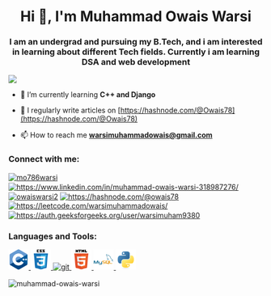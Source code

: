<h1 align="center">Hi 👋, I'm Muhammad Owais Warsi</h1>
<h3 align="center">I am an undergrad and pursuing my B.Tech, and i am interested in learning about different Tech fields. Currently i am learning DSA and web development</h3>
<img src="https://camo.githubusercontent.com/cae12fddd9d6982901d82580bdf321d81fb299141098ca1c2d4891870827bf17/68747470733a2f2f6d69726f2e6d656469756d2e636f6d2f6d61782f313336302f302a37513379765349765f7430696f4a2d5a2e676966" style="display:flex; justify-content:centre;">

- 🌱 I’m currently learning **C++ and Django**

- 📝 I regularly write articles on [https://hashnode.com/@Owais78](https://hashnode.com/@Owais78)

- 📫 How to reach me **warsimuhammadowais@gmail.com**

<h3 align="left">Connect with me:</h3>
<p align="left">
<a href="https://twitter.com/mo786warsi" target="blank"><img align="center" src="https://raw.githubusercontent.com/rahuldkjain/github-profile-readme-generator/master/src/images/icons/Social/twitter.svg" alt="mo786warsi" height="30" width="40" /></a>
<a href="https://linkedin.com/in/https://www.linkedin.com/in/muhammad-owais-warsi-318987276/" target="blank"><img align="center" src="https://raw.githubusercontent.com/rahuldkjain/github-profile-readme-generator/master/src/images/icons/Social/linked-in-alt.svg" alt="https://www.linkedin.com/in/muhammad-owais-warsi-318987276/" height="30" width="40" /></a>
<a href="https://instagram.com/owaiswarsi2" target="blank"><img align="center" src="https://raw.githubusercontent.com/rahuldkjain/github-profile-readme-generator/master/src/images/icons/Social/instagram.svg" alt="owaiswarsi2" height="30" width="40" /></a>
<a href="https://hashnode.com/https://hashnode.com/@owais78" target="blank"><img align="center" src="https://raw.githubusercontent.com/rahuldkjain/github-profile-readme-generator/master/src/images/icons/Social/hashnode.svg" alt="https://hashnode.com/@owais78" height="30" width="40" /></a>
<a href="https://leetcode.com/warsimuhammadowais/" target="blank"><img align="center" src="https://raw.githubusercontent.com/rahuldkjain/github-profile-readme-generator/master/src/images/icons/Social/leet-code.svg" alt="https://leetcode.com/warsimuhammadowais/" height="30" width="40" /></a>
<a href="https://auth.geeksforgeeks.org/user/https://auth.geeksforgeeks.org/user/warsimuham9380" target="blank"><img align="center" src="https://raw.githubusercontent.com/rahuldkjain/github-profile-readme-generator/master/src/images/icons/Social/geeks-for-geeks.svg" alt="https://auth.geeksforgeeks.org/user/warsimuham9380" height="30" width="40" /></a>
</p>

<h3 align="left">Languages and Tools:</h3>
<p align="left"> <a href="https://www.w3schools.com/cpp/" target="_blank" rel="noreferrer"> <img src="https://raw.githubusercontent.com/devicons/devicon/master/icons/cplusplus/cplusplus-original.svg" alt="cplusplus" width="40" height="40"/> </a> <a href="https://www.w3schools.com/css/" target="_blank" rel="noreferrer"> <img src="https://raw.githubusercontent.com/devicons/devicon/master/icons/css3/css3-original-wordmark.svg" alt="css3" width="40" height="40"/> </a> <a href="https://git-scm.com/" target="_blank" rel="noreferrer"> <img src="https://www.vectorlogo.zone/logos/git-scm/git-scm-icon.svg" alt="git" width="40" height="40"/> </a> <a href="https://www.w3.org/html/" target="_blank" rel="noreferrer"> <img src="https://raw.githubusercontent.com/devicons/devicon/master/icons/html5/html5-original-wordmark.svg" alt="html5" width="40" height="40"/> </a> <a href="https://www.mysql.com/" target="_blank" rel="noreferrer"> <img src="https://raw.githubusercontent.com/devicons/devicon/master/icons/mysql/mysql-original-wordmark.svg" alt="mysql" width="40" height="40"/> </a> <a href="https://www.python.org" target="_blank" rel="noreferrer"> <img src="https://raw.githubusercontent.com/devicons/devicon/master/icons/python/python-original.svg" alt="python" width="40" height="40"/> </a> </p>

<p><img align="center" src="https://github-readme-streak-stats.herokuapp.com/?user=muhammad-owais-warsi&" alt="muhammad-owais-warsi" /></p>
